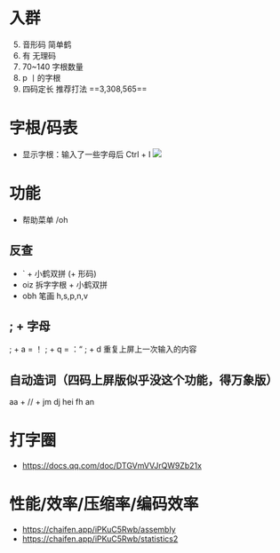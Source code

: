 # 入群
 5. 音形码    简单鹤
13. 有        无理码
19. 70~140    字根数量
47. p         丨的字根
57. 四码定长  推荐打法
==3,308,565==

# 字根/码表
- 显示字根：输入了一些字母后 Ctrl + I
![](https://flauver.github.io/jdh/assets/zgt.DkCNqzi1.png)

# 功能
- 帮助菜单 /oh

## 反查
  - ` + 小鹤双拼 (+ 形码)
  - oiz 拆字字根 + 小鹤双拼
  - obh 笔画 h,s,p,n,v

## ; + 字母
  ; + a = ！
  ; + q = ：“
  ; + d 重复上屏上一次输入的内容
 
## 自动造词（四码上屏版似乎没这个功能，得万象版）
  aa + // + jm dj hei fh an

# 打字圈
- https://docs.qq.com/doc/DTGVmVVJrQW9Zb21x

# 性能/效率/压缩率/编码效率
- https://chaifen.app/iPKuC5Rwb/assembly
- https://chaifen.app/iPKuC5Rwb/statistics2
